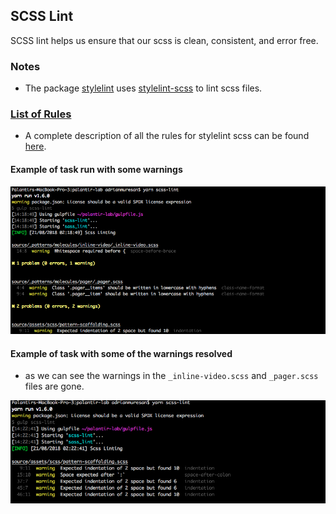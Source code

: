 ## SCSS Lint
SCSS lint helps us ensure that our scss is clean, consistent, and error free.

### Notes
* The package [stylelint](https://www.npmjs.com/package/stylelint) uses [stylelint-scss](https://www.npmjs.com/package/stylelint-scss) to lint scss files.

### [List of Rules](https://github.com/palantirnet/palantir-lab/blob/develop/.stylelintrc.yml)

* A complete description of all the rules for stylelint scss can be found [here](https://github.com/stylelint/stylelint/blob/6ad94ac7253a01c31b69c1a183eeb9d4daa5f104/docs/user-guide/rules/list.md).

#### Example of task run with some warnings
  ![Yarn scss-lint test](yarnscsslinttest4.png)

#### Example of task with some of the warnings resolved
* as we can see the warnings in the `_inline-video.scss` and `_pager.scss` files are gone.

![Yarn scss-lint test2](yarnscsslinttest5.png)

